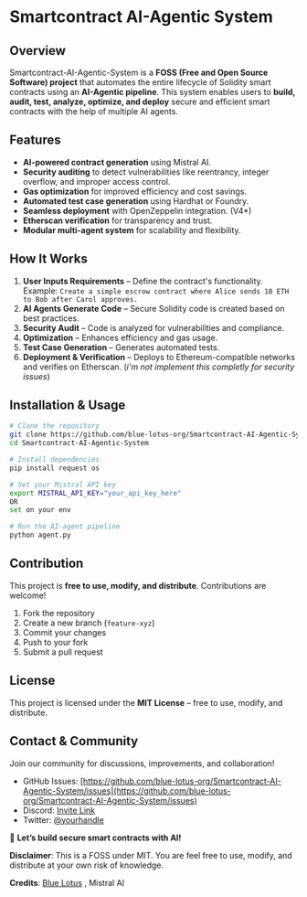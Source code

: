 # Smartcontract AI-Agentic System

## Overview
Smartcontract-AI-Agentic-System is a **FOSS (Free and Open Source Software) project** that automates the entire lifecycle of Solidity smart contracts using an **AI-Agentic pipeline**. This system enables users to **build, audit, test, analyze, optimize, and deploy** secure and efficient smart contracts with the help of multiple AI agents.

## Features
- **AI-powered contract generation** using Mistral AI.
- **Security auditing** to detect vulnerabilities like reentrancy, integer overflow, and improper access control.
- **Gas optimization** for improved efficiency and cost savings.
- **Automated test case generation** using Hardhat or Foundry.
- **Seamless deployment** with OpenZeppelin integration. (V4*)
- **Etherscan verification** for transparency and trust.
- **Modular multi-agent system** for scalability and flexibility.

## How It Works
1. **User Inputs Requirements** – Define the contract's functionality. Example: `Create a simple escrow contract where Alice sends 10 ETH to Bob after Carol approves.`
2. **AI Agents Generate Code** – Secure Solidity code is created based on best practices.
3. **Security Audit** – Code is analyzed for vulnerabilities and compliance.
4. **Optimization** – Enhances efficiency and gas usage.
5. **Test Case Generation** – Generates automated tests.
6. **Deployment & Verification** – Deploys to Ethereum-compatible networks and verifies on Etherscan. (*i'm not implement this completly for security issues*)

## Installation & Usage
```bash
# Clone the repository
git clone https://github.com/blue-lotus-org/Smartcontract-AI-Agentic-System.git
cd Smartcontract-AI-Agentic-System

# Install dependencies
pip install request os

# Set your Mistral API key
export MISTRAL_API_KEY="your_api_key_here"
OR
set on your env

# Run the AI-agent pipeline
python agent.py
```

## Contribution
This project is **free to use, modify, and distribute**. Contributions are welcome!

1. Fork the repository
2. Create a new branch (`feature-xyz`)
3. Commit your changes
4. Push to your fork
5. Submit a pull request

## License
This project is licensed under the **MIT License** – free to use, modify, and distribute.

## Contact & Community
Join our community for discussions, improvements, and collaboration!
- GitHub Issues: [https://github.com/blue-lotus-org/Smartcontract-AI-Agentic-System/issues](https://github.com/blue-lotus-org/Smartcontract-AI-Agentic-System/issues)
- Discord: [Invite Link](#)
- Twitter: [@yourhandle](#)

🚀 **Let’s build secure smart contracts with AI!**

**Disclaimer**: This is a FOSS under MIT. You are feel free to use, modify, and distribute at your own risk of knowledge.

**Credits**: [Blue Lotus](https://lotuschain.org) , Mistral AI
